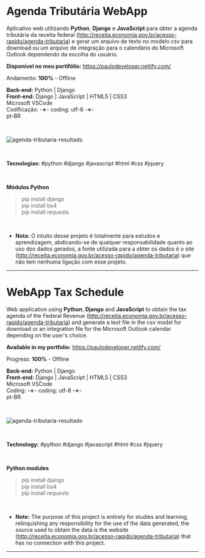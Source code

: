 # Agenda Tributária WebApp

Aplicativo web utilizando <strong>Python</strong>, <strong>Django</strong> e <strong>JavaScript</strong> para obter a agenda tributária da receita federal (http://receita.economia.gov.br/acesso-rapido/agenda-tributaria) e gerar um arquivo de texto no modelo csv para download ou um arquivo de integração para o calendário do Microsoft Outlook dependendo da escolha do usuário.

<strong>Disponível no meu portifólio:</strong> https://paulodeveloper.netlify.com/

Andamento: <strong>100%</strong> - Offline

<strong>Back-end:</strong> Python | Django</br>
<strong>Front-end:</strong> Django | JavaScript | HTML5 | CSS3</br>
Microsoft VSCode</br>
Codificação: -&lowast;- coding: utf-8 -&lowast;-</br>
pt-BR</br>

</br>

![agenda-tributaria-resultado]()

</br>

<strong>Tecnologias:</strong> #python #django #javascript #html #css #jquery

</br>

<strong>Módulos Python</strong>

 > pip install django</br>
 > pip install bs4</br>
 > pip install requests</br>
 
 </br>

* <strong>Nota:</strong> O intuito desse projeto é totalmente para estudos e aprendizagem, abdicando-se de qualquer responsabilidade quanto ao uso dos dados gerados, a fonte utilizada para a obter os dados é o site (http://receita.economia.gov.br/acesso-rapido/agenda-tributaria) que não tem nenhuma ligação com esse projeto.

-----------------------------------------------------------------------------------------

# WebApp Tax Schedule 

Web application using <strong>Python</strong>, <strong>Django</strong> and <strong>JavaScript</strong> to obtain the tax agenda of the Federal Revenue (http://receita.economia.gov.br/acesso-rapido/agenda-tributaria) and generate a text file in the csv model for download or an integration file for the Microsoft Outlook calendar depending on the user's choice.

<strong>Available in my portfolio:</strong> https://paulodeveloper.netlify.com/

Progress: <strong>100%</strong> - Offline

<strong>Back-end:</strong> Python | Django</br>
<strong>Front-end:</strong> Django | JavaScript | HTML5 | CSS3</br>
Microsoft VSCode</br>
Coding: -&lowast;- coding: utf-8 -&lowast;-</br>
pt-BR</br>

</br>

![agenda-tributaria-resultado]()

</br>

<strong>Technology:</strong> #python #django #javascript #html #css #jquery

</br>

<strong>Python modules</strong>

 > pip install django</br>
 > pip install bs4</br>
 > pip install requests</br>
 
 </br>

* <strong>Note:</strong> The purpose of this project is entirely for studies and learning, relinquishing any responsibility for the use of the data generated, the source used to obtain the data is the website (http://receita.economia.gov.br/acesso-rapido/agenda-tributaria) that has no connection with this project.

------------------------------------------------------------------------------------------
